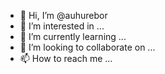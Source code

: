 - 👋 Hi, I’m @auhurebor
- 👀 I’m interested in ...
- 🌱 I’m currently learning ...
- 💞️ I’m looking to collaborate on ...
- 📫 How to reach me ...

<!---
auhurebor/auhurebor is a ✨ special ✨ repository because its `README.md` (this file) appears on your GitHub profile.
You can click the Preview link to take a look at your changes.
--->
